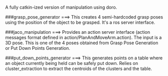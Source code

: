 A fully catkin-ized version of manipulation using doro.

###grasp_pose_generator
===> This creates 4 semi-hardcoded grasp poses
using the position of the object to be grasped. It's a ros server
interface. 

###jaco_manipulation
===> Provides an action server interface (action
messages format defined in action/PlanAndMoveArm.action). The input is
a 3D pose. This is one of the 4 poses obtained from Grasp Pose
Generation or Put Down Points Generation.

###put_down_points_generator
===> This generates points on a table where
an object currently being held can be safely put down. Relies on
cluster_extraction to extract the centroids of the clusters and the
table. 